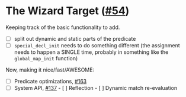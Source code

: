 # The Wizard Target ([#54](https://github.com/ejrgilbert/whamm/issues/54)) #

Keeping track of the basic functionality to add.
- [ ] split out dynamic and static parts of the predicate
- [ ] `special_decl_init` needs to do something different (the assignment needs to happen a SINGLE time, probably in something like the `global_map_init` function)

Now, making it nice/fast/AWESOME:
- [ ] Predicate optimizations, [#163](https://github.com/ejrgilbert/whamm/issues/163)
- [ ] System API, [#137](https://github.com/ejrgilbert/whamm/issues/137)
      - [ ] Reflection
      - [ ] Dynamic match re-evaluation
